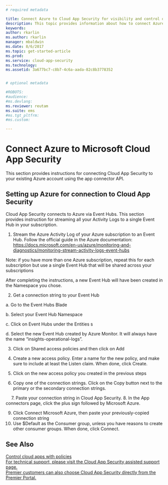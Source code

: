 ```yaml
---
# required metadata

title: Connect Azure to Cloud App Security for visibility and control over use | Microsoft Docs
description: This topic provides information about how to connect Azure to Cloud App Security using the API connector.
keywords:
author: rkarlin
ms.author: rkarlin
manager: mbaldwin
ms.date: 8/6/2017
ms.topic: get-started-article
ms.prod:
ms.service: cloud-app-security
ms.technology:
ms.assetid: 3a677bc7-c8b7-4c6a-aada-82c8b3778352


# optional metadata

#ROBOTS:
#audience:
#ms.devlang:
ms.reviewer: reutam
ms.suite: ems
#ms.tgt_pltfrm:
#ms.custom:

---
```


# Connect Azure to Microsoft Cloud App Security

This section provides instructions for connecting Cloud App Security to your existing Azure account using the app connector API.  
  
## Setting up Azure for connection to Cloud App Security

Cloud App Security connects to Azure via Event Hubs. This section provides instruction for streaming all your Activity Logs to a single Event Hub in your subscription. 

1.	Stream the Azure Activity Log of your Azure subscription to an Event Hub. Follow the official guide in the Azure documentation: https://docs.microsoft.com/en-us/azure/monitoring-and-diagnostics/monitoring-stream-activity-logs-event-hubs

Note: if you have more than one Azure subscription, repeat this for each subscription but use a single Event Hub that will be shared across your subscriptions

After completing the instructions, a new Event Hub will have been created in the Namespace you chose.

2.	Get a connection string to your Event Hub

a.	Go to the Event Hubs Blade


b.	Select your Event Hub Namespace


c.	Click on Event Hubs under the Entities s 

d.	Select the new Event Hub created by Azure Monitor. It will always have the name “insights-operational-logs”.


3.	Click on Shared access policies and then click on Add


4.	Create a new access policy. Enter a name for the new policy, and make sure to include at least the Listen claim. When done, click Create.


5.	Click on the new access policy you created in the previous steps


6.	Copy one of the connection strings. Click on the Copy button next to the primary or the secondary connection strings.


 
7.	Paste your connection string in Cloud App Security. 
8.	In the App connectors page, click the plus sign followed by Microsoft Azure.

9.	Click Connect Microsoft Azure, then paste your previously-copied connection string
10.	Use $Default as the Consumer group, unless you have reasons to create other consumer groups. When done, click Connect.




## See Also  
[Control cloud apps with policies](control-cloud-apps-with-policies.md)   
[For technical support, please visit the Cloud App Security assisted support page.](http://support.microsoft.com/oas/default.aspx?prid=16031)   
[Premier customers can also choose Cloud App Security directly from the Premier Portal.](https://premier.microsoft.com/)  
  
  